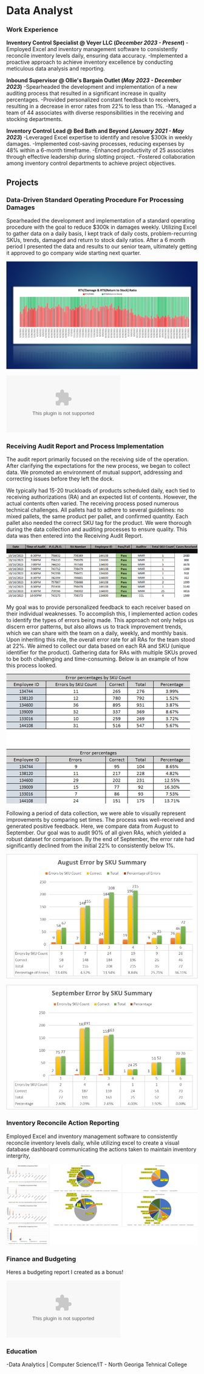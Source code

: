 # Data Analyst

### Work Experience
**Inventory Control Specialist @ Veyer LLC (_December 2023 - Present_)**
-Employed Excel and inventory management software to consistently reconcile inventory levels daily, ensuring data accuracy.
-Implemented a proactive approach to achieve inventory excellence by conducting meticulous data analysis and reporting.

**Inbound Supervisor @ Ollie's Bargain Outlet (_May 2023 - December 2023_)**
-Spearheaded the development and implementation of a new auditing process that resulted in a significant increase in quality percentages.
-Provided personalized constant feedback to receivers, resulting in a decrease in error rates from 22% to less than 1%.
-Managed a team of 44 associates with diverse responsibilities in the receiving and stocking departments.

**Inventory Control Lead @ Bed Bath and Beyond (_January 2021 - May 2023_)**
-Leveraged Excel expertise to identify and resolve $300k in weekly damages.
-Implemented cost-saving processes, reducing expenses by 48% within a 6-month timeframe.
-Enhanced productivity of 25 associates through effective leadership during slotting project.
-Fostered collaboration among inventory control departments to achieve project objectives.

## Projects
### Data-Driven Standard Operating Procedure For Processing Damages

Spearheaded the development and implementation of a standard operating procedure with the goal to reduce $300k in damages weekly. Utilizing Excel to gather data on a daily basis, I kept track of daily costs, problem-recurring SKUs, trends, damaged and return to stock daily ratios. After a 6 month period I presented the data and results to our senior team, ultimately getting it approved to go company wide starting next quarter.

![Damage & Return to Stock Ration](Files/dmgrtsratio.png)

![Powerpoint](Files/Damagesin657Updated.pptx)

### Receiving Audit Report and Process Implementation

The audit report primarily focused on the receiving side of the operation. After clarifying the expectations for the new process, we began to collect data. We promoted an environment of mutual support, addressing and correcting issues before they left the dock.

We typically had 15-20 truckloads of products scheduled daily, each tied to receiving authorizations (RA) and an expected list of contents. However, the actual contents often varied. The receiving process posed numerous technical challenges. All pallets had to adhere to several guidelines: no mixed pallets, the same product per pallet, and confirmed quantity. Each pallet also needed the correct SKU tag for the product. We were thorough during the data collection and auditing processes to ensure quality. This data was then entered into the Receiving Audit Report.

![General Data Entry](Files/rcvv.png)

My goal was to provide personalized feedback to each receiver based on their individual weaknesses. To accomplish this, I implemented action codes to identify the types of errors being made. This approach not only helps us discern error patterns, but also allows us to track improvement trends, which we can share with the team on a daily, weekly, and monthly basis. Upon inheriting this role, the overall error rate for all RAs for the team stood at 22%. We aimed to collect our data based on each RA and SKU (unique identifier for the product). Gathering data for RAs with multiple SKUs proved to be both challenging and time-consuming. Below is an example of how this process looked.

![Errors BY SKU Quantity](Files/rcv2.png)

Following a period of data collection, we were able to visually represent improvements by comparing set times. The process was well-received and generated positive feedback. Here, we compare data from August to September. Our goal was to audit 90% of all given RAs, which yielded a robust dataset for comparison. By the end of September, the error rate had significantly declined from the initial 22% to consistently below 1%.

![August Summary](Files/rcv4.png)

![September Summary](Files/rcv3.png) 

### Inventory Reconcile Action Reporting 

Employed Excel and inventory management software to consistently reconcile inventory levels daily, while utilizing excel to create a visual database dashboard communicating the actions taken to maintain inventory intergrity,

![Data Dashboard](Files/pi80.png)

### Finance and Budgeting 

Heres a budgeting report I created as a bonus!

![Budget Template](Files/BudgetTemplate.xlsx)

### Education
-Data Analytics | Computer Science/IT - North Georiga Tehnical College
